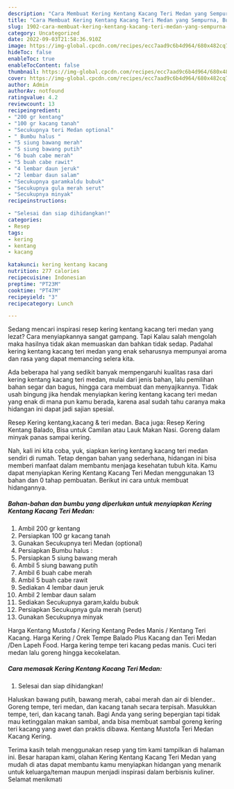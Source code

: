 ```yaml
---
description: "Cara Membuat Kering Kentang Kacang Teri Medan yang Sempurna, Buat Buka Puasa Sempurna"
title: "Cara Membuat Kering Kentang Kacang Teri Medan yang Sempurna, Buat Buka Puasa Sempurna"
slug: 1902-cara-membuat-kering-kentang-kacang-teri-medan-yang-sempurna-buat-buka-puasa-sempurna
category: Uncategorized
date: 2022-09-03T21:58:36.910Z
image: https://img-global.cpcdn.com/recipes/ecc7aad9c6b4d964/680x482cq70/kering-kentang-kacang-teri-medan-foto-resep-utama.jpg
hideToc: false
enableToc: true
enableTocContent: false
thumbnail: https://img-global.cpcdn.com/recipes/ecc7aad9c6b4d964/680x482cq70/kering-kentang-kacang-teri-medan-foto-resep-utama.jpg
cover: https://img-global.cpcdn.com/recipes/ecc7aad9c6b4d964/680x482cq70/kering-kentang-kacang-teri-medan-foto-resep-utama.jpg
author: Admin
authorAv: notfound
ratingvalue: 4.2
reviewcount: 13
recipeingredient:
- "200 gr kentang"
- "100 gr kacang tanah"
- "Secukupnya teri Medan optional"
- " Bumbu halus "
- "5 siung bawang merah"
- "5 siung bawang putih"
- "6 buah cabe merah"
- "5 buah cabe rawit"
- "4 lembar daun jeruk"
- "2 lembar daun salam"
- "Secukupnya garamkaldu bubuk"
- "Secukupnya gula merah serut"
- "Secukupnya minyak"
recipeinstructions:

- "Selesai dan siap dihidangkan!"
categories:
- Resep
tags:
- kering
- kentang
- kacang

katakunci: kering kentang kacang 
nutrition: 277 calories
recipecuisine: Indonesian
preptime: "PT23M"
cooktime: "PT47M"
recipeyield: "3"
recipecategory: Lunch

---
```



Sedang mencari inspirasi resep kering kentang kacang teri medan yang lezat? Cara menyiapkannya sangat gampang. Tapi Kalau salah mengolah maka hasilnya tidak akan memuaskan dan bahkan tidak sedap. Padahal kering kentang kacang teri medan yang enak seharusnya mempunyai aroma dan rasa yang dapat memancing selera kita.


Ada beberapa hal yang sedikit banyak mempengaruhi kualitas rasa dari kering kentang kacang teri medan, mulai dari jenis bahan, lalu pemilihan bahan segar dan bagus, hingga cara membuat dan menyajikannya. Tidak usah bingung jika hendak menyiapkan kering kentang kacang teri medan yang enak di mana pun kamu berada, karena asal sudah tahu caranya maka hidangan ini dapat jadi sajian spesial.

Resep Kering kentang,kacang &amp; teri medan. Baca juga: Resep Kering Kentang Balado, Bisa untuk Camilan atau Lauk Makan Nasi. Goreng dalam minyak panas sampai kering.


Nah, kali ini kita coba, yuk, siapkan kering kentang kacang teri medan sendiri di rumah. Tetap dengan bahan yang sederhana, hidangan ini bisa memberi manfaat dalam membantu menjaga kesehatan tubuh kita. Kamu dapat menyiapkan Kering Kentang Kacang Teri Medan menggunakan 13 bahan dan 0 tahap pembuatan. Berikut ini cara untuk membuat hidangannya.

<!--inarticleads1-->

##### Bahan-bahan dan bumbu yang diperlukan untuk menyiapkan Kering Kentang Kacang Teri Medan:

1. Ambil 200 gr kentang
1. Persiapkan 100 gr kacang tanah
1. Gunakan Secukupnya teri Medan (optional)
1. Persiapkan  Bumbu halus :
1. Persiapkan 5 siung bawang merah
1. Ambil 5 siung bawang putih
1. Ambil 6 buah cabe merah
1. Ambil 5 buah cabe rawit
1. Sediakan 4 lembar daun jeruk
1. Ambil 2 lembar daun salam
1. Sediakan Secukupnya garam,kaldu bubuk
1. Persiapkan Secukupnya gula merah (serut)
1. Gunakan Secukupnya minyak


Harga Kentang Mustofa / Kering Kentang Pedes Manis / Kentang Teri Kacang. Harga Kering / Orek Tempe Balado Plus Kacang dan Teri Medan /Den Lapeh Food. Harga kering tempe teri kacang pedas manis. Cuci teri medan lalu goreng hingga kecokelatan. 

<!--inarticleads2-->

##### Cara memasak Kering Kentang Kacang Teri Medan:


1. Selesai dan siap dihidangkan!

Haluskan bawang putih, bawang merah, cabai merah dan air di blender.. Goreng tempe, teri medan, dan kacang tanah secara terpisah. Masukkan tempe, teri, dan kacang tanah. Bagi Anda yang sering bepergian tapi tidak mau ketinggalan makan sambal, anda bisa membuat sambal goreng kering teri kacang yang awet dan praktis dibawa. Kentang Mustofa Teri Medan Kacang Kering. 

Terima kasih telah menggunakan resep yang tim kami tampilkan di halaman ini. Besar harapan kami, olahan Kering Kentang Kacang Teri Medan yang mudah di atas dapat membantu kamu menyiapkan hidangan yang menarik untuk keluarga/teman maupun menjadi inspirasi dalam berbisnis kuliner. Selamat menikmati
